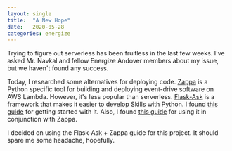```yaml
---
layout: single
title:  "A New Hope"
date:   2020-05-28
categories: energize
---
```


Trying to figure out serverless has been fruitless in the last few weeks. I've
asked Mr. Navkal and fellow Energize Andover members about my issue, but we
haven't found any success.

Today, I researched some alternatives for deploying code. [Zappa] is a Python
specific tool for building and deploying event-drive software on AWS Lambda.
However, it's less popular than serverless. [Flask-Ask] is a framework that
makes it easier to develop Skills with Python. I found [this guide] for getting
started with it. Also, I found [this guide][1] for using it in conjunction with
Zappa.

I decided on using the Flask-Ask + Zappa guide for this project. It should
spare me some headache, hopefully.

  [Zappa]: https://github.com/Miserlou/Zappa
  [Flask-Ask]: https://flask-ask.readthedocs.io/en/latest/index.html
  [this guide]: https://developer.amazon.com/blogs/post/Tx14R0IYYGH3SKT/Flask-Ask-A-New-Python-Framework-for-Rapid-Alexa-Skills-Kit-Development
  [1]: https://developer.amazon.com/blogs/alexa/post/8e8ad73a-99e9-4c0f-a7b3-60f92287b0bf/new-alexa-tutorial-deploy-flask-ask-skills-to-aws-lambda-with-zappa
